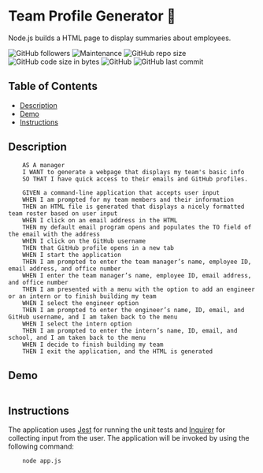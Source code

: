 # Team Profile Generator :office:
Node.js builds a HTML page to display summaries about employees.

![GitHub followers](https://img.shields.io/github/followers/deannapi?style=social)
![Maintenance](https://img.shields.io/badge/Maintained%3F-yes-green.svg)
![GitHub repo size](https://img.shields.io/github/repo-size/deannapi/team-profile-generator)
![GitHub code size in bytes](https://img.shields.io/github/languages/code-size/deannapi/team-profile-generator)
![GitHub](https://img.shields.io/github/license/deannapi/team-profile-generator)
![GitHub last commit](https://img.shields.io/github/last-commit/deannapi/team-profile-generator)

## Table of Contents
* [Description](#description)
* [Demo](#demo)
* [Instructions](#instructions)

## Description
        AS A manager
        I WANT to generate a webpage that displays my team's basic info
        SO THAT I have quick access to their emails and GitHub profiles.

        GIVEN a command-line application that accepts user input
        WHEN I am prompted for my team members and their information
        THEN an HTML file is generated that displays a nicely formatted team roster based on user input
        WHEN I click on an email address in the HTML
        THEN my default email program opens and populates the TO field of the email with the address
        WHEN I click on the GitHub username
        THEN that GitHub profile opens in a new tab
        WHEN I start the application
        THEN I am prompted to enter the team manager’s name, employee ID, email address, and office number
        WHEN I enter the team manager’s name, employee ID, email address, and office number
        THEN I am presented with a menu with the option to add an engineer or an intern or to finish building my team
        WHEN I select the engineer option
        THEN I am prompted to enter the engineer’s name, ID, email, and GitHub username, and I am taken back to the menu
        WHEN I select the intern option
        THEN I am prompted to enter the intern’s name, ID, email, and school, and I am taken back to the menu
        WHEN I decide to finish building my team
        THEN I exit the application, and the HTML is generated

## Demo
![]()

## Instructions
The application uses [Jest](https://www.npmjs.com/package/jest) for running the unit tests and [Inquirer](https://www.npmjs.com/package/inquirer) for collecting input from the user.  The application will be invoked by using the following command:

        node app.js
